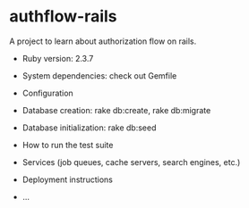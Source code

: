 # authflow-rails

A project to learn about authorization flow on rails.

* Ruby version: 2.3.7

* System dependencies: check out Gemfile

* Configuration

* Database creation: rake db:create, rake db:migrate

* Database initialization: rake db:seed

* How to run the test suite

* Services (job queues, cache servers, search engines, etc.)

* Deployment instructions

* ...
